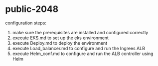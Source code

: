 # public-2048

configuration steps:
1. make sure the prerequisites are installed and configured correctly
2. execute EKS.md to set up the eks environment
3. execute Deploy.md to deploy the environment
4. execute Load_balancer.md to configure and run the Ingrees ALB
5. execute Helm_conf.md to configure and run the ALB controller using Helm
